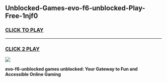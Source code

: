
## Unblocked-Games-evo-f6-unblocked-Play-Free-1njf0
<h3>
<a href="https://premium76.site?title=evo-f6-unblocked&ref=23A">CLICK TO PLAY</a></h3>
<hr>

<h3>
<a href="https://premium76.site?title=evo-f6-unblocked&ref=23A">CLICK 2 PLAY</a>
  
</h3>

<a href="https://premium76.site?title=evo-f6-unblocked&ref=23A"><img src="https://clearcache.store/games.png"></a>


**evo-f6-unblocked games unblocked: Your Gateway to Fun and Accessible Online Gaming**
